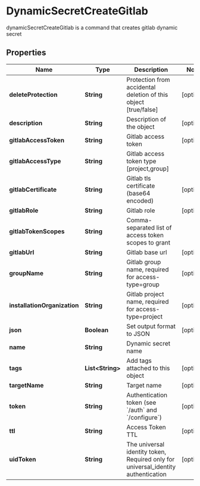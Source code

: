 

# DynamicSecretCreateGitlab

dynamicSecretCreateGitlab is a command that creates gitlab dynamic secret

## Properties

Name | Type | Description | Notes
------------ | ------------- | ------------- | -------------
**deleteProtection** | **String** | Protection from accidental deletion of this object [true/false] |  [optional]
**description** | **String** | Description of the object |  [optional]
**gitlabAccessToken** | **String** | Gitlab access token |  [optional]
**gitlabAccessType** | **String** | Gitlab access token type [project,group] | 
**gitlabCertificate** | **String** | Gitlab tls certificate (base64 encoded) |  [optional]
**gitlabRole** | **String** | Gitlab role |  [optional]
**gitlabTokenScopes** | **String** | Comma-separated list of access token scopes to grant | 
**gitlabUrl** | **String** | Gitlab base url |  [optional]
**groupName** | **String** | Gitlab group name, required for access-type&#x3D;group |  [optional]
**installationOrganization** | **String** | Gitlab project name, required for access-type&#x3D;project |  [optional]
**json** | **Boolean** | Set output format to JSON |  [optional]
**name** | **String** | Dynamic secret name | 
**tags** | **List&lt;String&gt;** | Add tags attached to this object |  [optional]
**targetName** | **String** | Target name |  [optional]
**token** | **String** | Authentication token (see &#x60;/auth&#x60; and &#x60;/configure&#x60;) |  [optional]
**ttl** | **String** | Access Token TTL |  [optional]
**uidToken** | **String** | The universal identity token, Required only for universal_identity authentication |  [optional]



